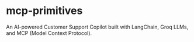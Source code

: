 # mcp-primitives
An AI-powered Customer Support Copilot built with LangChain, Groq LLMs, and MCP (Model Context Protocol).
